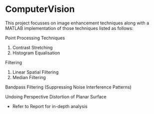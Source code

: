# ComputerVision

This project focusses on image enhancement techniques along with a MATLAB implementation of those techniques listed as follows:

Point Processing Techniques
1. Contrast Stretching
2. Histogram Equalisation

Filtering 
1. Linear Spatial Filtering
2. Median Filtering

Bandpass Filtering (Suppressing Noise Interference Patterns)
 
Undoing Perspective Distortion of Planar Surface
  
- Refer to Report for in-depth analysis
